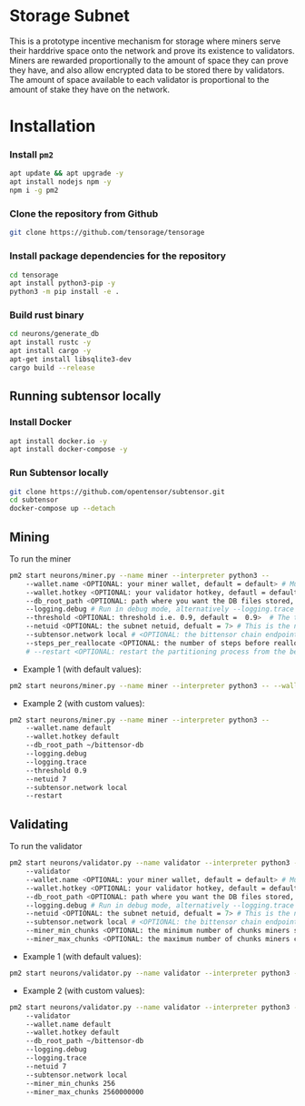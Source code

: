 # Storage Subnet
This is a prototype incentive mechanism for storage where miners serve their harddrive space onto the network and prove its existence to validators. Miners are rewarded proportionally to the amount of space they can prove they have, and also allow encrypted data to be stored there by validators. The amount of space available to each validator is proportional to the amount of stake they have on the network.


# Installation

### Install `pm2`
```bash
apt update && apt upgrade -y
apt install nodejs npm -y
npm i -g pm2
```

### Clone the repository from Github
```bash
git clone https://github.com/tensorage/tensorage
```

### Install package dependencies for the repository
```bash
cd tensorage
apt install python3-pip -y
python3 -m pip install -e .
```

### Build rust binary
```bash
cd neurons/generate_db
apt install rustc -y
apt install cargo -y
apt-get install libsqlite3-dev
cargo build --release
```

## Running subtensor locally

### Install Docker
```bash
apt install docker.io -y
apt install docker-compose -y
```

### Run Subtensor locally
```bash
git clone https://github.com/opentensor/subtensor.git
cd subtensor
docker-compose up --detach
```

## Mining

To run the miner
```bash
pm2 start neurons/miner.py --name miner --interpreter python3 -- 
    --wallet.name <OPTIONAL: your miner wallet, default = default> # Must be created using the bittensor-cli, btcli wallet new_coldkey
    --wallet.hotkey <OPTIONAL: your validator hotkey, defautl = default> # Must be created using the bittensor-cli btcli wallet new_hotkey
    --db_root_path <OPTIONAL: path where you want the DB files stored, default = "~/bittensor-db">  # This is where the partition will be created storing network data.
    --logging.debug # Run in debug mode, alternatively --logging.trace for trace mode
    --threshold <OPTIONAL: threshold i.e. 0.9, default =  0.9>  # The threshold for the partitioning algorithm which is the maximum amount of space the miner can use based on available.
    --netuid <OPTIONAL: the subnet netuid, defualt = 7> # This is the netuid of the storage subnet.
    --subtensor.network local # <OPTIONAL: the bittensor chain endpoint, default = finney, local, test> : The chain endpoint to use to generate the partition.  (highly recommend running subtensor locally)
    --steps_per_reallocate <OPTIONAL: the number of steps before reallocating, default = 1000> # The number of steps before reallocating.
    # --restart <OPTIONAL: restart the partitioning process from the beginning, otherwise restarts from the last created chunk. default = False> # If true, the partitioning process restarts instead using a checkpoint.
```

- Example 1 (with default values):
```bash
pm2 start neurons/miner.py --name miner --interpreter python3 -- --wallet.name default --wallet.hotkey default --logging.debug --logging.trace
```

- Example 2 (with custom values):
```bash
pm2 start neurons/miner.py --name miner --interpreter python3 -- 
    --wallet.name default
    --wallet.hotkey default
    --db_root_path ~/bittensor-db
    --logging.debug
    --logging.trace
    --threshold 0.9
    --netuid 7
    --subtensor.network local
    --restart
```

## Validating

To run the validator
```bash
pm2 start neurons/validator.py --name validator --interpreter python3 -- 
    --validator
    --wallet.name <OPTIONAL: your miner wallet, default = default> # Must be created using the bittensor-cli, btcli wallet new_coldkey
    --wallet.hotkey <OPTIONAL: your validator hotkey, default = default> # Must be created using the bittensor-cli btcli wallet new_hotkey
    --db_root_path <OPTIONAL: path where you want the DB files stored, default = "~/bittensor-db">  # This is where the partition will be created storing network data.
    --logging.debug # Run in debug mode, alternatively --logging.trace for trace mode
    --netuid <OPTIONAL: the subnet netuid, defualt = 7> # This is the netuid of the storage subnet you are serving on.
    --subtensor.network local # <OPTIONAL: the bittensor chain endpoint, default = finney, local, test> : The chain endpoint to use to generate the partition. (highly recommend running subtensor locally)
    --miner_min_chunks <OPTIONAL: the minimum number of chunks miners should provide to your validator, default = 256> # The minimum number of chunks miners should provide to this validator
    --miner_max_chunks <OPTIONAL: the maximum number of chunks miners can provide to your validator, default = 2560000000> # The maximum number of chunks miners should provide to this validator
```

- Example 1 (with default values):
```bash
pm2 start neurons/validator.py --name validator --interpreter python3 -- --validator --wallet.name default --wallet.hotkey default --logging.debug --logging.trace
```

- Example 2 (with custom values):
```bash
pm2 start neurons/validator.py --name validator --interpreter python3 -- 
    --validator
    --wallet.name default
    --wallet.hotkey default
    --db_root_path ~/bittensor-db
    --logging.debug
    --logging.trace
    --netuid 7
    --subtensor.network local
    --miner_min_chunks 256
    --miner_max_chunks 2560000000
```